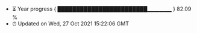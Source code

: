 - ⏳ Year progress { ████████████████████████▁▁▁▁▁▁ } 82.09 %
- ⏰ Updated on Wed, 27 Oct 2021 15:22:06 GMT

